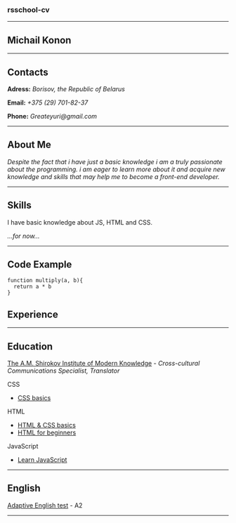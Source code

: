 ### rsschool-cv
***
## __Michail Konon__
***
## Contacts
__Adress:__ _Borisov, the Republic of Belarus_

__Email:__ _+375 (29) 701-82-37_

__Phone:__ _Greateyuri@gmail.com_

---
## About Me

_Despite the fact that i have just a basic knowledge i am a truly passionate about the programming. i am eager to learn more about it and acquire new knowledge and skills that may help me to become a front-end developer._

---
## Skills
I have basic knowledge about JS, HTML and CSS.

_...for now..._

---
## Code Example

```
function multiply(a, b){
  return a * b
}
```
## Experience
---
## Education
[The A.M. Shirokov Institute of Modern Knowledge](https://isz.minsk.by/) - _Cross-cultural Communications Specialist, Translator_

CSS 
+ [CSS basics](https://ru.code-basics.com/languages/css)

HTML  
+ [HTML & CSS basics](https://htmlacademy.ru/courses/297)
+ [HTML for beginners](https://ru.code-basics.com/languages/html)

JavaScript 
+ [Learn JavaScript](https://www.codecademy.com/learn/introduction-to-javascript)

---
## English
[Adaptive English test](https://examinator.epam.com/Main/PersonalAssignments/) - A2
***
